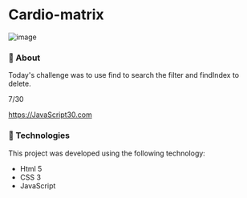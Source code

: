 # Cardio-matrix

![image](https://user-images.githubusercontent.com/78622458/173607049-124174b8-9cce-4498-a22a-7af509135846.png)


### 🔖 About
Today's challenge was to use find to search the filter and findIndex to delete.

7/30

https://JavaScript30.com

### 🚀 Technologies
This project was developed using the following technology:

+ Html 5
+ CSS 3
+ JavaScript
